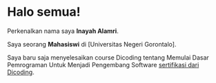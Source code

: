 # Halo semua! 

Perkenalkan nama saya **Inayah Alamri**.<br>

Saya seorang **Mahasiswi** di [Universitas Negeri Gorontalo].<br>

Saya baru saja menyelesaikan course Dicoding tentang Memulai Dasar Pemrograman Untuk Menjadi Pengembang Software [sertifikasi dari Dicoding](https://www.dicoding.com/certificates/6RPN1EOEQX2M).<br> 


